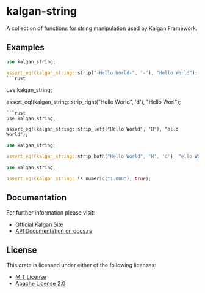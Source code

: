 # kalgan-string

A collection of functions for string manipulation used by Kalgan Framework.

## Examples
```rust
use kalgan_string;

assert_eq!(kalgan_string::strip("-Hello World-", '-'), "Hello World");
```rust
```
use kalgan_string;

assert_eq!(kalgan_string::strip_right("Hello World", 'd'), "Hello Worl");
```
```rust
use kalgan_string;

assert_eq!(kalgan_string::strip_left("Hello World", 'H'), "ello World");
```
```rust
use kalgan_string;

assert_eq!(kalgan_string::strip_both("Hello World", 'H', 'd'), "ello Worl");
```
```rust
use kalgan_string;

assert_eq!(kalgan_string::is_numeric("1.000"), true);
```
## Documentation

For further information please visit:

* [Official Kalgan Site](https://kalgan.eduardocasas.com)
* [API Documentation on docs.rs](https://docs.rs/crate/kalgan-string/latest)


## License

This crate is licensed under either of the following licenses:

* [MIT License](https://choosealicense.com/licenses/mit/)
* [Apache License 2.0](https://choosealicense.com/licenses/apache-2.0/)
